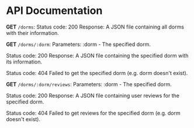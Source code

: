 # API Documentation

**GET** ```/dorms```:
Status code: 200
Response: A JSON file containing all dorms with their information.

**GET** ```/dorms/:dorm```:
Parameters:
:dorm - The specified dorm.

Status code: 200
Response: A JSON file containing the specified dorm with its information.

Status code: 404
Failed to get the specified dorm (e.g. dorm doesn't exist).

**GET** ```/dorms/:dorm/reviews```:
Parameters:
:dorm - The specified dorm.

Status code: 200
Response: A JSON file containing user reviews for the specified dorm.

Status code: 404
Failed to get reviews for the specified dorm (e.g. dorm doesn't exist).
